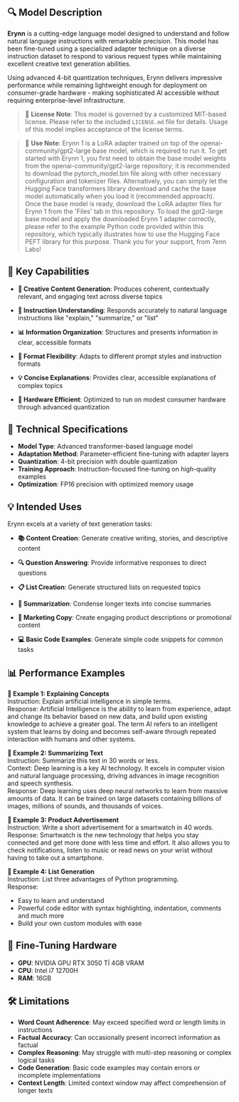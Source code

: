 ## 🔍 Model Description

**Erynn** is a cutting-edge language model designed to understand and follow natural language instructions with remarkable precision. This model has been fine-tuned using a specialized adapter technique on a diverse instruction dataset to respond to various request types while maintaining excellent creative text generation abilities.

Using advanced 4-bit quantization techniques, Erynn delivers impressive performance while remaining lightweight enough for deployment on consumer-grade hardware - making sophisticated AI accessible without requiring enterprise-level infrastructure.

> 📄 **License Note**: This model is governed by a customized MIT-based license. Please refer to the included `LICENSE.md` file for details. Usage of this model implies acceptance of the license terms.


> 📄 **Use Note**: Erynn 1 is a LoRA adapter trained on top of the openai-community/gpt2-large base model, which is required to run it. To get started with Erynn 1, you first need to obtain the base model weights from the openai-community/gpt2-large repository; it is recommended to download the pytorch_model.bin file along with other necessary configuration and tokenizer files. Alternatively, you can simply let the Hugging Face transformers library download and cache the base model automatically when you load it (recommended approach). Once the base model is ready, download the LoRA adapter files for Erynn 1 from the 'Files' tab in this repository. To load the gpt2-large base model and apply the downloaded Erynn 1 adapter correctly, please refer to the example Python code provided within this repository, which typically illustrates how to use the Hugging Face PEFT library for this purpose. Thank you for your support, from 7enn Labs! 

## 🌟 Key Capabilities

- **📝 Creative Content Generation**: Produces coherent, contextually relevant, and engaging text across diverse topics
 
- **🎯 Instruction Understanding**: Responds accurately to natural language instructions like "explain," "summarize," or "list"
 
- **📊 Information Organization**: Structures and presents information in clear, accessible formats
 
- **🔄 Format Flexibility**: Adapts to different prompt styles and instruction formats
 
- **💡 Concise Explanations**: Provides clear, accessible explanations of complex topics
 
- **📱 Hardware Efficient**: Optimized to run on modest consumer hardware through advanced quantization

## 🚀 Technical Specifications

- **Model Type**: Advanced transformer-based language model
- **Adaptation Method**: Parameter-efficient fine-tuning with adapter layers
- **Quantization**: 4-bit precision with double quantization
- **Training Approach**: Instruction-focused fine-tuning on high-quality examples
- **Optimization**: FP16 precision with optimized memory usage

## 💡 Intended Uses

Erynn excels at a variety of text generation tasks:

- **📚 Content Creation**: Generate creative writing, stories, and descriptive content
 
- **🔍 Question Answering**: Provide informative responses to direct questions
 
- **📋 List Creation**: Generate structured lists on requested topics
 
- **📝 Summarization**: Condense longer texts into concise summaries
 
- **📣 Marketing Copy**: Create engaging product descriptions or promotional content
 
- **💻 Basic Code Examples**: Generate simple code snippets for common tasks


## 📊 Performance Examples

**📝 Example 1: Explaining Concepts**  
Instruction: Explain artificial intelligence in simple terms.  
Response: Artificial Intelligence is the ability to learn from experience, adapt and change its behavior based on new data, and build upon existing knowledge to achieve a greater goal. The term AI refers to an intelligent system that learns by doing and becomes self-aware through repeated interaction with humans and other systems.

**📝 Example 2: Summarizing Text**  
Instruction: Summarize this text in 30 words or less.  
Context: Deep learning is a key AI technology. It excels in computer vision and natural language processing, driving advances in image recognition and speech synthesis.  
Response: Deep learning uses deep neural networks to learn from massive amounts of data. It can be trained on large datasets containing billions of images, millions of sounds, and thousands of voices.

**📝 Example 3: Product Advertisement**  
Instruction: Write a short advertisement for a smartwatch in 40 words.  
Response: Smartwatch is the new technology that helps you stay connected and get more done with less time and effort. It also allows you to check notifications, listen to music or read news on your wrist without having to take out a smartphone.

**📝 Example 4: List Generation**  
Instruction: List three advantages of Python programming.  
Response:  
- Easy to learn and understand  
- Powerful code editor with syntax highlighting, indentation, comments and much more  
- Build your own custom modules with ease  

## 🔧 Fine-Tuning Hardware

- **GPU**: NVIDIA GPU RTX 3050 Tİ 4GB VRAM
- **CPU**: Intel i7 12700H
- **RAM**: 16GB

## 🛠️ Limitations

- **Word Count Adherence**: May exceed specified word or length limits in instructions
- **Factual Accuracy**: Can occasionally present incorrect information as factual
- **Complex Reasoning**: May struggle with multi-step reasoning or complex logical tasks
- **Code Generation**: Basic code examples may contain errors or incomplete implementations
- **Context Length**: Limited context window may affect comprehension of longer texts
